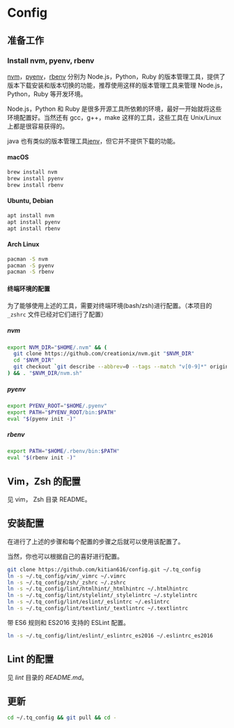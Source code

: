 # Config

## 准备工作

### Install nvm, pyenv, rbenv

[nvm](https://github.com/creationix/nvm)，[pyenv](https://github.com/yyuu/pyenv)，[rbenv](https://github.com/rbenv/rbenv) 分别为 Node.js，Python，Ruby 的版本管理工具，提供了版本下载安装和版本切换的功能，推荐使用这样的版本管理工具来管理 Node.js，Python，Ruby 等开发环境。

Node.js，Python 和 Ruby 是很多开源工具所依赖的环境，最好一开始就将这些环境配置好。当然还有 gcc，g++，make 这样的工具，这些工具在 Unix/Linux 上都是很容易获得的。

java 也有类似的版本管理工具[jenv](https://github.com/gcuisinier/jenv)，但它并不提供下载的功能。

#### macOS

```bash
brew install nvm
brew install pyenv
brew install rbenv
```

#### Ubuntu, Debian

```bash
apt install nvm
apt install pyenv
apt install rbenv
```

#### Arch Linux

```bash
pacman -S nvm
pacman -S pyenv
pacman -S rbenv
```

#### 终端环境的配置

为了能够使用上述的工具，需要对终端环境(bash/zsh)进行配置。（本项目的 `_zshrc` 文件已经对它们进行了配置）

##### nvm

```bash
export NVM_DIR="$HOME/.nvm" && (
  git clone https://github.com/creationix/nvm.git "$NVM_DIR"
  cd "$NVM_DIR"
  git checkout `git describe --abbrev=0 --tags --match "v[0-9]*" origin`
) && . "$NVM_DIR/nvm.sh"
```

##### pyenv

```bash
export PYENV_ROOT="$HOME/.pyenv"
export PATH="$PYENV_ROOT/bin:$PATH"
eval "$(pyenv init -)"
```

##### rbenv

```bash
export PATH="$HOME/.rbenv/bin:$PATH"
eval "$(rbenv init -)"
```

## Vim，Zsh 的配置

见 vim， Zsh 目录 README。

## 安装配置

在进行了上述的步骤和每个配置的步骤之后就可以使用该配置了。

当然，你也可以根据自己的喜好进行配置。

```bash
git clone https://github.com/kitian616/config.git ~/.tq_config
ln -s ~/.tq_config/vim/_vimrc ~/.vimrc
ln -s ~/.tq_config/zsh/_zshrc ~/.zshrc
ln -s ~/.tq_config/lint/htmlhint/_htmlhintrc ~/.htmlhintrc
ln -s ~/.tq_config/lint/stylelint/_stylelintrc ~/.stylelintrc
ln -s ~/.tq_config/lint/eslint/_eslintrc ~/.eslintrc
ln -s ~/.tq_config/lint/textlint/_textlintrc ~/.textlintrc
```

带 ES6 规则和 ES2016 支持的 ESLint 配置。

```bash
ln -s ~/.tq_config/lint/eslint/_eslintrc_es2016 ~/.eslintrc_es2016
```

## Lint 的配置

见 *lint* 目录的 *README.md*。

## 更新

```bash
cd ~/.tq_config && git pull && cd -
```
